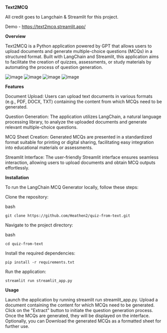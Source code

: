 **Text2MCQ**

All credit goes to Langchain & Streamlit for this project.

Demo - https://text2mcq.streamlit.app/

**Overview**

Text2MCQ is a Python application powered by GPT that allows users to upload documents and generate multiple-choice questions (MCQs) in a structured format. Built with LangChain and Streamlit, this application aims to facilitate the creation of quizzes, assessments, or study materials by automating the process of question generation.

![image](https://github.com/Heathen2/quiz-from-text/assets/34716154/c6972f64-7b03-46b3-926f-3c692437f3b1)
![image](https://github.com/Heathen2/quiz-from-text/assets/34716154/07283cf6-3d1c-4224-a50e-4b620553100e)
![image](https://github.com/Heathen2/quiz-from-text/assets/34716154/ce51bee1-c23f-43f3-affc-4e53ccbaf9bf)
![image](https://github.com/Heathen2/quiz-from-text/assets/34716154/03a70849-b627-4efc-adcb-61e76e043b5d)


**Features**

Document Upload: Users can upload text documents in various formats (e.g., PDF, DOCX, TXT) containing the content from which MCQs need to be generated.

Question Generation: The application utilizes LangChain, a natural language processing library, to analyze the uploaded documents and generate relevant multiple-choice questions.

MCQ Sheet Creation: Generated MCQs are presented in a standardized format suitable for printing or digital sharing, facilitating easy integration into educational materials or assessments.

Streamlit Interface: The user-friendly Streamlit interface ensures seamless interaction, allowing users to upload documents and obtain MCQ outputs effortlessly.


**Installation**

To run the LangChain MCQ Generator locally, follow these steps:

Clone the repository:

bash

    git clone https://github.com/Heathen2/quiz-from-text.git

Navigate to the project directory:

bash

    cd quiz-from-text

Install the required dependencies:

    pip install -r requirements.txt

Run the application:

    streamlit run streamlit_app.py

**Usage**

Launch the application by running streamlit run streamlit_app.py.
Upload a document containing the content for which MCQs need to be generated.
Click on the "Extract" button to initiate the question generation process.
Once the MCQs are generated, they will be displayed on the interface.
Optionally, you can Download the generated MCQs as a formatted sheet for further use.
